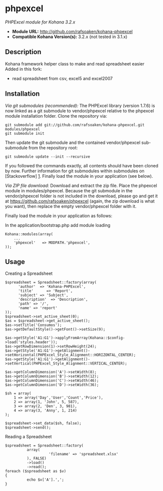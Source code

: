 # phpexcel

*PHPExcel module for Kohana 3.2.x*

- **Module URL:** <http://github.com/rafsoaken/kohana-phpexcel>
- **Compatible Kohana Version(s):** 3.2.x (not tested in 3.1.x)

## Description

Kohana framework helper class to make and read spreadsheet easier
Added in this fork:
- read spreadsheet from csv, excel5 and excel2007

## Installation



*Via git submodules (recommended):*
The PHPExcel library (version 1.7.6) is now linked as a git submodule to vendor/phpexcel relative to the phpexcel module installation folder.
Clone the repository via:

    git submodule add git://github.com/rafsoaken/kohana-phpexcel.git modules/phpexcel
    git submodule init

Then update the git submodule and the contained vendor/phpexcel sub-submodule from the repository root:

    git submodule update --init --recursive

If you followed the commands exactly, all contents should have been cloned by now. Further information for git submodules within submodules on [Stackoverflow] [1].
Finally load the module in your application (see below).

*Via ZIP file download:*
Download and extract the zip file. Place the phpexcel module in modules/phpexcel.
Because the git submodule in the vendor/phpexcel folder is not included in the download, please go and get it at
<https://github.com/rafsoaken/phpexcel> (again, the zip download is what you want), then replace the empty vendor/phpexcel folder with it.

Finally load the module in your application as follows:

In the application/bootstrap.php add module loading
    
    Kohana::modules(array(
        ...
        'phpexcel'   => MODPATH.'phpexcel',
    ));

## Usage

Creating a Spreadsheet

    $spreadsheet = Spreadsheet::factory(array(
          'author'  => 'Kohana-PHPExcel',
          'title'      => 'Report',
          'subject' => 'Subject',
          'description'  => 'Description',
          'path' => '/',
          'name' => 'report'
    ));
    $spreadsheet->set_active_sheet(0);
    $as = $spreadsheet->get_active_sheet();
    $as->setTitle('Consumos');
    $as->getDefaultStyle()->getFont()->setSize(9);

    $as->getStyle('A1:G1')->applyFromArray(Kohana::$config->load('styles.header'));
    $as->getRowDimension(1)->setRowHeight(24);
    $as->getStyle('A1:G1')->getAlignment()->setHorizontal(PHPExcel_Style_Alignment::HORIZONTAL_CENTER);
    $as->getStyle('A1:G1')->getAlignment()->setVertical(PHPExcel_Style_Alignment::VERTICAL_CENTER);

    $as->getColumnDimension('A')->setWidth(8);
    $as->getColumnDimension('B')->setWidth(12);
    $as->getColumnDimension('C')->setWidth(46);
    $as->getColumnDimension('D')->setWidth(36);
    
    $sh = array(
    	1 => array('Day','User','Count','Price'),
    	2 => array(1, 'John', 5, 587),
    	3 => array(2, 'Den', 3, 981),
    	4 => array(3, 'Anny', 1, 214)
    );
    
    $spreadsheet->set_data($sh, false);
    $spreadsheet->send();

Reading a Spreadsheet

    $spreadsheet = Spreadsheet::factory(
              array(
                        'filename' => 'spreadsheet.xlsx'
              ), FALSE)
              ->load()
              ->read();
    foreach ($spreadsheet as $v)
    {
              echo $v['A'].',';
    }

[1]: http://stackoverflow.com/questions/1535524/git-submodule-inside-of-a-submodule        "Stackoverflow"
